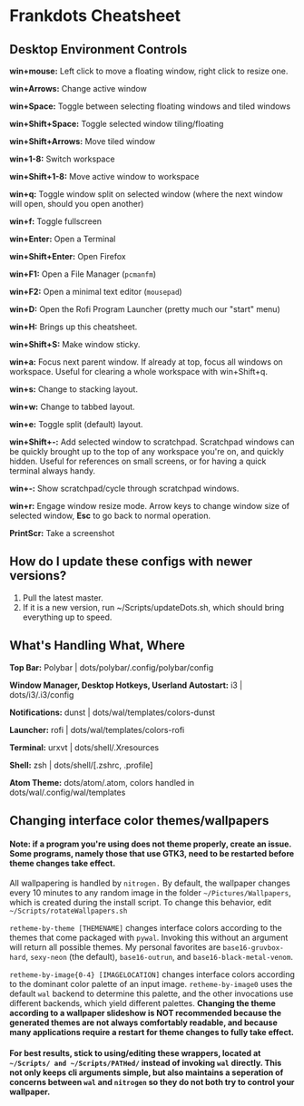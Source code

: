 # Frankdots Cheatsheet
## Desktop Environment Controls
**win+mouse:** Left click to move a floating window, right click to resize one.

**win+Arrows:** Change active window

**win+Space:** Toggle between selecting floating windows and tiled windows

**win+Shift+Space:** Toggle selected window tiling/floating

**win+Shift+Arrows:** Move tiled window

**win+1-8:** Switch workspace

**win+Shift+1-8:** Move active window to workspace

**win+q:** Toggle window split on selected window (where the next window will open, should you open another)

**win+f:** Toggle fullscreen

**win+Enter:** Open a Terminal

**win+Shift+Enter:** Open Firefox

**win+F1:** Open a File Manager (`pcmanfm`)

**win+F2:** Open a minimal text editor (`mousepad`)

**win+D:** Open the Rofi Program Launcher (pretty much our "start" menu)

**win+H:** Brings up this cheatsheet.

**win+Shift+S:** Make window sticky.

**win+a:** Focus next parent window. If already at top, focus all windows on workspace. Useful for clearing a whole workspace with win+Shift+q.

**win+s:** Change to stacking layout.

**win+w:** Change to tabbed layout.

**win+e:** Toggle split (default) layout.

**win+Shift+-:** Add selected window to scratchpad. Scratchpad windows can be quickly brought up to the top of any workspace you're on, and quickly hidden. Useful for references on small screens, or for having a quick terminal always handy.

**win+-:** Show scratchpad/cycle through scratchpad windows.


**win+r:** Engage window resize mode. Arrow keys to change window size of selected window, **Esc** to go back to normal operation.

**PrintScr:** Take a screenshot

## How do I update these configs with newer versions?
1. Pull the latest master.
2. If it is a new version, run ~/Scripts/updateDots.sh, which should bring everything up to speed.

## What's Handling What, Where
**Top Bar:**
Polybar | dots/polybar/.config/polybar/config

**Window Manager, Desktop Hotkeys, Userland Autostart:** i3 | dots/i3/.i3/config

**Notifications:** dunst | dots/wal/templates/colors-dunst

**Launcher:** rofi | dots/wal/templates/colors-rofi

**Terminal:** urxvt | dots/shell/.Xresources

**Shell:** zsh | dots/shell/[.zshrc, .profile]

**Atom Theme:** dots/atom/.atom, colors handled in dots/wal/.config/wal/templates

## Changing interface color themes/wallpapers

#### Note: if a program you're using does not theme properly, create an issue. Some programs, namely those that use GTK3, need to be restarted before theme changes take effect.

All wallpapering is handled by `nitrogen.` By default, the wallpaper changes every 10 minutes to any random image in the folder `~/Pictures/Wallpapers`, which is created during the install script. To change this behavior, edit `~/Scripts/rotateWallpapers.sh`


`retheme-by-theme [THEMENAME]` changes interface colors according to the themes that come packaged with `pywal`. Invoking this without an argument will return all possible themes. My personal favorites are `base16-gruvbox-hard`, `sexy-neon` (the default), `base16-outrun`, and `base16-black-metal-venom`.


`retheme-by-image{0-4} [IMAGELOCATION]` changes interface colors according to the dominant color palette of an input image. `retheme-by-image0` uses the default `wal` backend to determine this palette, and the other invocations use different backends, which yield different palettes. **Changing the theme according to a wallpaper slideshow is NOT recommended because the generated themes are not always comfortably readable, and because many applications require a restart for theme changes to fully take effect.**

#### For best results, stick to using/editing these wrappers, located at `~/Scripts/ and ~/Scripts/PATHed/` instead of invoking `wal` directly. This not only keeps cli arguments simple, but also maintains a seperation of concerns between `wal` and `nitrogen` so they do not both try to control your wallpaper.
